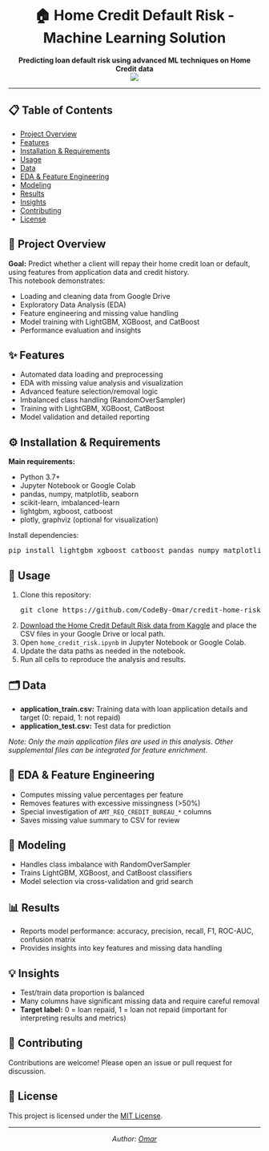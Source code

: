<h1 align="center">🏠 Home Credit Default Risk - Machine Learning Solution</h1>

<p align="center">
  <b>Predicting loan default risk using advanced ML techniques on Home Credit data</b>
  <br>
  <a href="https://github.com/CodeBy-Omar/credit-home-risk-ML/blob/main/home_credit_risk.ipynb">
    <img src="https://img.shields.io/badge/Colab-Notebook-blue?logo=googlecolab">
  </a>
</p>

<hr>

<h2>📋 Table of Contents</h2>
<ul>
  <li><a href="#overview">Project Overview</a></li>
  <li><a href="#features">Features</a></li>
  <li><a href="#requirements">Installation & Requirements</a></li>
  <li><a href="#usage">Usage</a></li>
  <li><a href="#data">Data</a></li>
  <li><a href="#eda">EDA & Feature Engineering</a></li>
  <li><a href="#modeling">Modeling</a></li>
  <li><a href="#results">Results</a></li>
  <li><a href="#insights">Insights</a></li>
  <li><a href="#contributing">Contributing</a></li>
  <li><a href="#license">License</a></li>
</ul>

<h2 id="overview">📖 Project Overview</h2>
<p>
  <b>Goal:</b> Predict whether a client will repay their home credit loan or default, using features from application data and credit history.<br>
  This notebook demonstrates:<br>
  <ul>
    <li>Loading and cleaning data from Google Drive</li>
    <li>Exploratory Data Analysis (EDA)</li>
    <li>Feature engineering and missing value handling</li>
    <li>Model training with LightGBM, XGBoost, and CatBoost</li>
    <li>Performance evaluation and insights</li>
  </ul>
</p>

<h2 id="features">✨ Features</h2>
<ul>
  <li>Automated data loading and preprocessing</li>
  <li>EDA with missing value analysis and visualization</li>
  <li>Advanced feature selection/removal logic</li>
  <li>Imbalanced class handling (RandomOverSampler)</li>
  <li>Training with LightGBM, XGBoost, CatBoost</li>
  <li>Model validation and detailed reporting</li>
</ul>

<h2 id="requirements">⚙️ Installation & Requirements</h2>
<p>
  <b>Main requirements:</b>
  <ul>
    <li>Python 3.7+</li>
    <li>Jupyter Notebook or Google Colab</li>
    <li>pandas, numpy, matplotlib, seaborn</li>
    <li>scikit-learn, imbalanced-learn</li>
    <li>lightgbm, xgboost, catboost</li>
    <li>plotly, graphviz (optional for visualization)</li>
  </ul>
  Install dependencies:
</p>
<pre>
pip install lightgbm xgboost catboost pandas numpy matplotlib seaborn scikit-learn imbalanced-learn plotly graphviz
</pre>

<h2 id="usage">🚀 Usage</h2>
<ol>
  <li>
    Clone this repository:<br>
    <pre>git clone https://github.com/CodeBy-Omar/credit-home-risk-ML.git</pre>
  </li>
  <li>
    <a href="https://www.kaggle.com/competitions/home-credit-default-risk/data" target="_blank">Download the Home Credit Default Risk data from Kaggle</a> and place the CSV files in your Google Drive or local path.
  </li>
  <li>
    Open <code>home_credit_risk.ipynb</code> in Jupyter Notebook or Google Colab.
  </li>
  <li>
    Update the data paths as needed in the notebook.
  </li>
  <li>
    Run all cells to reproduce the analysis and results.
  </li>
</ol>

<h2 id="data">🗂️ Data</h2>
<ul>
  <li><b>application_train.csv:</b> Training data with loan application details and target (0: repaid, 1: not repaid)</li>
  <li><b>application_test.csv:</b> Test data for prediction</li>
</ul>
<p>
  <i>Note: Only the main application files are used in this analysis. Other supplemental files can be integrated for feature enrichment.</i>
</p>

<h2 id="eda">🔎 EDA & Feature Engineering</h2>
<ul>
  <li>Computes missing value percentages per feature</li>
  <li>Removes features with excessive missingness (&gt;50%)</li>
  <li>Special investigation of <code>AMT_REQ_CREDIT_BUREAU_*</code> columns</li>
  <li>Saves missing value summary to CSV for review</li>
</ul>

<h2 id="modeling">🤖 Modeling</h2>
<ul>
  <li>Handles class imbalance with RandomOverSampler</li>
  <li>Trains LightGBM, XGBoost, and CatBoost classifiers</li>
  <li>Model selection via cross-validation and grid search</li>
</ul>

<h2 id="results">📊 Results</h2>
<ul>
  <li>Reports model performance: accuracy, precision, recall, F1, ROC-AUC, confusion matrix</li>
  <li>Provides insights into key features and missing data handling</li>
</ul>

<h2 id="insights">💡 Insights</h2>
<ul>
  <li>Test/train data proportion is balanced</li>
  <li>Many columns have significant missing data and require careful removal</li>
  <li><b>Target label:</b> 0 = loan repaid, 1 = loan not repaid (important for interpreting results and metrics)</li>
</ul>

<h2 id="contributing">🤝 Contributing</h2>
<p>
  Contributions are welcome! Please open an issue or pull request for discussion.
</p>

<h2 id="license">📝 License</h2>
<p>
  This project is licensed under the <a href="LICENSE">MIT License</a>.
</p>

<hr>
<p align="center">
  <i>Author: <a href="https://github.com/CodeBy-Omar">Omar</a></i>
</p>
